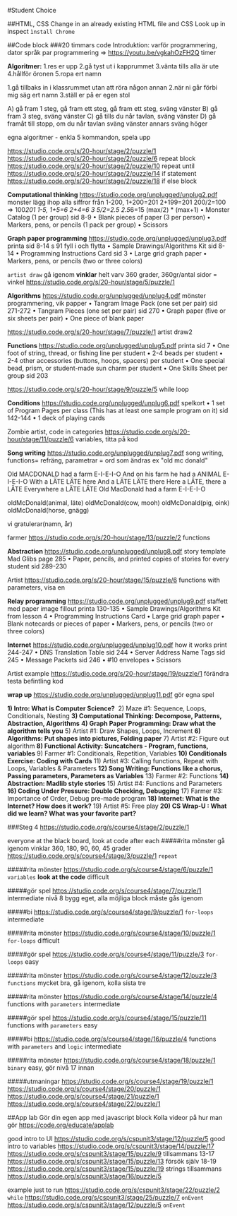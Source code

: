 #Student Choice

##HTML, CSS
Change in an already existing HTML file and CSS
Look up in inspect
`ìnstall Chrome`

##Code block
###20 timmars code
Introduktion: varför programmering, dator språk
par programmering => https://youtu.be/vgkahOzFH2Q
timer

**Algoritmer:**
1.res er upp
2.gå tyst ut i kapprummet
3.vänta tills alla är ute
4.hållför öronen
5.ropa ert namn

1.gå tillbaks in i klassrummet utan att röra någon annan
2.när ni går förbi mig säg ert namn
3.ställ er på er egen stol

A) gå fram 1 steg, gå fram ett steg, gå fram ett steg, sväng vänster
B) gå fram 3 steg, sväng vänster
C) gå tills du når tavlan, sväng vänster
D) gå framåt till stopp, om du når tavlan sväng vänster annars sväng höger

egna algoritmer - enkla 5 kommandon, spela upp

https://studio.code.org/s/20-hour/stage/2/puzzle/1
https://studio.code.org/s/20-hour/stage/2/puzzle/6 repeat block
https://studio.code.org/s/20-hour/stage/2/puzzle/10 repeat until
https://studio.code.org/s/20-hour/stage/2/puzzle/14 if statement
https://studio.code.org/s/20-hour/stage/2/puzzle/18 if else block

**Computational thinking**
https://studio.code.org/unplugged/unplug2.pdf monster
lägg ihop alla siffror från 
1-200, 1+200=201 2+199=201 200/2=100 => 100*201
1-5, 1+5=6 2+4=6 3 5/2=2.5 2.5*6=15 
(max/2) * (max+1)
• Monster Catalog (1 per group) sid 8-9
• Blank pieces of paper (3 per person)
• Markers, pens, or pencils (1 pack per group)
• Scissors

**Graph paper programming**
https://studio.code.org/unplugged/unplug3.pdf printa sid 8-14 s 91 fyll i och flytta
• Sample Drawings/Algorithms Kit sid 8-14 
• Programming Instructions Card sid 3
• Large grid graph paper
• Markers, pens, or pencils (two or
three colors)

`artist draw`
gå igenom **vinklar** helt varv 360 grader, 360gr/antal sidor = vinkel
https://studio.code.org/s/20-hour/stage/5/puzzle/1 

**Algorithms**
https://studio.code.org/unplugged/unplug4.pdf mönster programmering, vik papper
• Tangram Image Pack (one set per pair) sid 271-272
• Tangram Pieces (one set per pair) sid 270
• Graph paper (five or six sheets per pair)
• One piece of blank paper

https://studio.code.org/s/20-hour/stage/7/puzzle/1 artist draw2

**Functions**
https://studio.code.org/unplugged/unplug5.pdf printa sid 7
• One foot of string, thread, or fishing line per student
• 2-4 beads per student
• 2-4 other accessories (buttons, hoops, spacers) per student
• One special bead, prism, or student-made sun charm per student
• One Skills Sheet per group sid 203

https://studio.code.org/s/20-hour/stage/9/puzzle/5 while loop

**Conditions**
https://studio.code.org/unplugged/unplug6.pdf spelkort
• 1 set of Program Pages per class (This has
at least one sample program on it) sid 142-144
• 1 deck of playing cards

Zombie artist, code in categories
https://studio.code.org/s/20-hour/stage/11/puzzle/6 variables, titta på kod

**Song writing**
https://studio.code.org/unplugged/unplug7.pdf song writing, functions= refräng, parametrar = ord som ändras
ex "old mc donald"

Old MACDONALD had a farm
E-I-E-I-O
And on his farm he had a ANIMAL
E-I-E-I-O
With a LÄTE LÄTE here
And a LÄTE LÄTE there
Here a LÄTE, there a LÄTE
Everywhere a LÄTE LÄTE
Old MacDonald had a farm
E-I-E-I-O

oldMcDonald(animal, läte)
oldMcDonald(cow, mooh)
oldMcDonald(pig, oink)
oldMcDonald(horse, gnägg)

vi gratulerar(namn, år)

farmer
https://studio.code.org/s/20-hour/stage/13/puzzle/2 functions

**Abstraction**
https://studio.code.org/unplugged/unplug8.pdf story template Mad Glibs page 285 
• Paper, pencils, and printed copies of
stories for every student sid 289-230

Artist
https://studio.code.org/s/20-hour/stage/15/puzzle/6 functions with parameters, visa en 

**Relay programming**
https://studio.code.org/unplugged/unplug9.pdf staffett med paper image fillout printa 130-135
• Sample Drawings/Algorithms Kit from lesson 4
• Programming Instructions Card
• Large grid graph paper
• Blank notecards or pieces of paper
• Markers, pens, or pencils (two or three colors)


**Internet**
https://studio.code.org/unplugged/unplug10.pdf how it works print 244-247
• DNS Translation Table sid 244 
• Server Address Name Tags sid 245
• Message Packets sid 246
• #10 envelopes
• Scissors

Artist example 
https://studio.code.org/s/20-hour/stage/19/puzzle/1 förändra testa befintling kod

**wrap up**
https://studio.code.org/unplugged/unplug11.pdf gör egna spel




**1) Intro: What is Computer Science?**
 2) Maze #1: Sequence, Loops, Conditionals, Nesting
**3) Computational Thinking: Decompose, Patterns, Abstraction, Algorithms**
**4) Graph Paper Programming: Draw what the algorithm tells you**
5) Artist #1: Draw Shapes, Loops, Increment
**6) Algorithms: Put shapes into pictures, Folding paper**
7) Artist #2: Figure out algorithm
**8) Functional Activity: Suncatchers - Program, functions, variables**
9) Farmer #1: Conditionals, Repetition, Variables
**10) Conditionals Exercise: Coding with Cards**
11) Artist #3: Calling functions, Repeat with Loops, Variables & Parameters
**12) Song Writing: Functions like a chorus, Passing parameters, Parameters as Variables**
13) Farmer #2: Functions
**14) Abstraction: Madlib style stories**
15) Artist #4: Functions and Parameters
**16) Coding Under Pressure: Double Checking, Debugging**
17) Farmer #3: Importance of Order, Debug pre-made program
**18) Internet: What is the Internet? How does it work?**
19) Artist #5: Free play
**20) CS Wrap-U : What did we learn? What was your favorite part?**



###Steg 4
https://studio.code.org/s/course4/stage/2/puzzle/1

everyone at the black board, look at code after each
#####rita mönster 
gå igenom vinklar 360, 180, 90, 60, 45 grader
https://studio.code.org/s/course4/stage/3/puzzle/1 `repeat`

#####rita mönster
https://studio.code.org/s/course4/stage/6/puzzle/1 `variables`
**look at the code** difficult

#####gör spel
https://studio.code.org/s/course4/stage/7/puzzle/1
intermediate
nivå 8 bygg eget, alla möjliga block måste gås igenom

#####bi
https://studio.code.org/s/course4/stage/9/puzzle/1
`for-loops` intermediate

#####rita mönster
https://studio.code.org/s/course4/stage/10/puzzle/1
`for-loops` difficult

#####gör spel
https://studio.code.org/s/course4/stage/11/puzzle/3
`for-loops` easy

#####rita mönster
https://studio.code.org/s/course4/stage/12/puzzle/3
`functions` mycket bra, gå igenom, kolla sista tre

#####rita mönster
https://studio.code.org/s/course4/stage/14/puzzle/4
functions with `parameters` intermediate

#####gör spel
https://studio.code.org/s/course4/stage/15/puzzle/11
functions with `parameters` easy 

#####bi
https://studio.code.org/s/course4/stage/16/puzzle/4
functions with `parameters` and `logic` intermediate

#####rita mönster
https://studio.code.org/s/course4/stage/18/puzzle/1
`binary` easy, gör nivå 17 innan

#####utmaningar
https://studio.code.org/s/course4/stage/19/puzzle/1
https://studio.code.org/s/course4/stage/20/puzzle/1
https://studio.code.org/s/course4/stage/21/puzzle/1
https://studio.code.org/s/course4/stage/22/puzzle/1

##App lab
Gör din egen app med javascript block
Kolla videor på hur man gör
https://code.org/educate/applab

good intro to UI
https://studio.code.org/s/cspunit3/stage/12/puzzle/5
good intro to variables
https://studio.code.org/s/cspunit3/stage/14/puzzle/17
https://studio.code.org/s/cspunit3/stage/15/puzzle/9
tillsammans 13-17
https://studio.code.org/s/cspunit3/stage/15/puzzle/13
försök själv 18-19
https://studio.code.org/s/cspunit3/stage/15/puzzle/19
strings tillsammans
https://studio.code.org/s/cspunit3/stage/16/puzzle/5

example just to run 
https://studio.code.org/s/cspunit3/stage/22/puzzle/2 `while`
https://studio.code.org/s/cspunit3/stage/25/puzzle/7 `onEvent`
https://studio.code.org/s/cspunit3/stage/12/puzzle/5 `onEvent`




